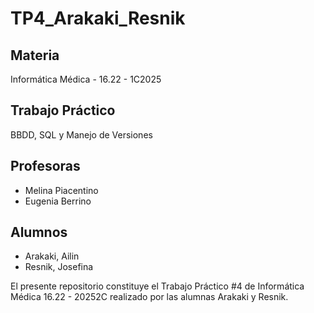 # TP4_Arakaki_Resnik

## Materia
Informática Médica - 16.22 - 1C2025

## Trabajo Práctico
BBDD, SQL y Manejo de Versiones

## Profesoras

* Melina Piacentino
* Eugenia Berrino

## Alumnos
* Arakaki, Ailin
* Resnik, Josefina
  
El presente repositorio constituye el Trabajo Práctico #4 de Informática Médica 16.22 - 20252C realizado por las alumnas Arakaki y Resnik.
